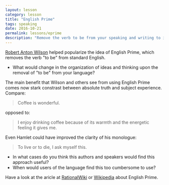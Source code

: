 ```yaml
---
layout: lesson
category: lesson
title: "English Prime"
tags: speaking
date: 2016-10-21
permalink: lessons/eprime
description: "Remove the verb to be from your speaking and writing to improve clarity"
---
```

[Robert Anton Wilson](https://en.wikipedia.org/wiki/Robert_Anton_Wilson) helped popularize the idea of English Prime, which removes the verb "to be" from standard English.

- What would change in the organization of ideas and thinking upon the removal of "to be" from your language?

The main benefit that Wilson and others see from using English Prime comes now stark constrast between absolute truth and subject experience. Compare:  
<blockquote>Coffee is wonderful.</blockquote> 
opposed to:   
<blockquote>I enjoy drinking coffee because of its warmth and the energetic feeling it gives me.</blockquote> 

Even Hamlet could have improved the clarity of his monologue:
<blockquote>To live or to die,
I ask myself this.</blockquote>

- In what cases do you think this authors and speakers would find this approach useful?
- When would users of the language find this too cumbersome to use? 

Have a look at the aricle at [RationalWiki](http://rationalwiki.org/wiki/E-Prime) or [Wikipedia](https://en.wikipedia.org/wiki/E-Prime) about English Prime.